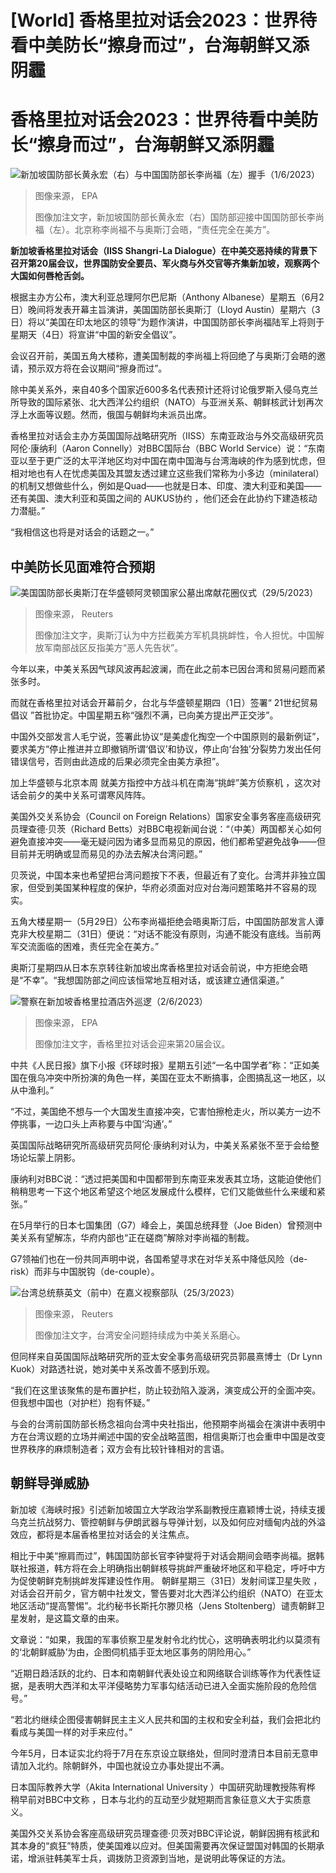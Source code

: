 # [World] 香格里拉对话会2023：世界待看中美防长“擦身而过”，台海朝鲜又添阴霾

#  香格里拉对话会2023：世界待看中美防长“擦身而过”，台海朝鲜又添阴霾


![新加坡国防部长黄永宏（右）与中国国防部长李尚福（左）握手（1/6/2023）](_129966745_072135-shutterstock_editorial_chinese_state_councilor_and_mini_13942362h.jpg)

> 图像来源，  EPA
>
> 图像加注文字，新加坡国防部长黄永宏（右）国防部迎接中国国防部长李尚福（左）。北京称李尚福不与奥斯汀会晤，“责任完全在美方”。

**新加坡香格里拉对话会（IISS Shangri-La Dialogue）在中美交恶持续的背景下召开第20届会议，世界国防安全要员、军火商与外交官等齐集新加坡，观察两个大国如何唇枪舌剑。**

根据主办方公布，澳大利亚总理阿尔巴尼斯（Anthony Albanese）星期五（6月2日）晚间将发表开幕主旨演讲，美国国防部长奥斯汀（Lloyd Austin）星期六（3日）将以“美国在印太地区的领导”为题作演讲，中国国防部长李尚福陆军上将则于星期天（4日）将宣讲“中国的新安全倡议”。

会议召开前，美国五角大楼称，遭美国制裁的李尚福上将回绝了与奥斯汀会晤的邀请，预示双方将在会议期间“擦身而过”。

除中美关系外，来自40多个国家近600多名代表预计还将讨论俄罗斯入侵乌克兰所导致的国际紧张、北大西洋公约组织（NATO）与亚洲关系、朝鲜核武计划再次浮上水面等议题。然而，俄国与朝鲜均未派员出席。

香格里拉对话会主办方英国国际战略研究所（IISS）东南亚政治与外交高级研究员阿伦·康纳利（Aaron Connelly）对BBC国际台（BBC World Service）说：“东南亚以至于更广泛的太平洋地区均对中国在南中国海与台湾海峡的作为感到忧虑，但相对地也有人在忧虑美国及其盟友透过建立这些我们常称为小多边（minilateral）的机制又想做些什么，例如是Quad——也就是日本、印度、澳大利亚和美国——还有美国、澳大利亚和英国之间的 AUKUS协约  ，他们还会在此协约下建造核动力潜艇。”

“我相信这也将是对话会的话题之一。”

##  中美防长见面难符合预期

![美国国防部长奥斯汀在华盛顿阿灵顿国家公墓出席献花圈仪式（29/5/2023）](_129970891_171741.2023-05-29t171709z_1540923869_rc2g81aoec24_rtrmadp_3_usa-biden.jpg)

> 图像来源，  Reuters
>
> 图像加注文字，奥斯汀认为中方拦截美方军机具挑衅性，令人担忧。中国解放军南部战区反指美方“恶人先告状”。

今年以来，中美关系因气球风波再起波澜，而在此之前本已因台湾和贸易问题而紧张多时。

而就在香格里拉对话会开幕前夕，台北与华盛顿星期四（1日）签署“ 21世纪贸易倡议  ”首批协定。中国星期五称“强烈不满，已向美方提出严正交涉”。

中国外交部发言人毛宁说，签署此协议“是美虚化掏空一个中国原则的最新例证”，要求美方“停止推进并立即撤销所谓‘倡议’和协议，停止向‘台独’分裂势力发出任何错误信号，否则由此造成的后果必须完全由美方承担”。

加上华盛顿与北京本周 就美方指控中方战斗机在南海“挑衅”美方侦察机  ，这次对话会前夕的美中关系可谓寒风阵阵。

美国外交关系协会（Council on Foreign Relations）国家安全事务客座高级研究员理查德·贝茨（Richard Betts）对BBC电视新闻台说：“（中美）两国都关心如何避免直接冲突——毫无疑问因为诸多显而易见的原因，他们都希望避免战争——但目前并无明确或显而易见的办法去解决台湾问题。”

贝茨说，中国本来也希望把台湾问题按下不表，但最近有了变化。台湾并非独立国家，但受到美国某种程度的保护，华府必须面对应对台海问题策略并不容易的现实。

五角大楼星期一（5月29日）公布李尚福拒绝会晤奥斯汀后，中国国防部发言人谭克非大校星期二（31日）便说：“对话不能没有原则，沟通不能没有底线。当前两军交流面临的困难，责任完全在美方。”

奥斯汀星期四从日本东京转往新加坡出席香格里拉对话会前说，中方拒绝会晤是“不幸”。“我想国防部之间应该恒常地互相对话，或该建立通信渠道。”

![警察在新加坡香格里拉酒店外巡逻（2/6/2023）](_129966749_085803-shutterstock_editorial_iiss_shangrila_dialogue_in_sing_13944121c.jpg)

> 图像来源，  EPA
>
> 图像加注文字，香格里拉对话会迎来第20届会议。

中共《人民日报》旗下小报《环球时报》星期五引述“一名中国学者”称：“正如美国在俄乌冲突中所扮演的角色一样，美国在亚太不断搞事，企图搞乱这一地区，以从中渔利。”

“不过，美国绝不想与一个大国发生直接冲突，它害怕擦枪走火，所以美方一边不停挑事，一边口头上声称要与中国‘沟通’。”

英国国际战略研究所高级研究员阿伦·康纳利对认为，中美关系紧张不至于会给整场论坛蒙上阴影。

康纳利对BBC说：“透过把美国和中国都带到东南亚来发表其立场，这能迫使他们稍稍思考一下这个地区希望这个地区发展成什么模样，它们又能做些什么来缓和紧张。”

在5月举行的日本七国集团（G7）峰会上，美国总统拜登（Joe Biden）曾预测中美关系有望解冻，华府内部也“正在磋商”解除对李尚福的制裁。

G7领袖们也在一份共同声明中说，各国希望寻求在对华关系中降低风险（de-risk）而非与中国脱钩（de-couple）。

![台湾总统蔡英文（前中）在嘉义视察部队（25/3/2023）](_129967030_215006.2023-03-25t214931z_766589697_rc2q00ao29re_rtrmadp_3_taiwan-security.jpg)

> 图像来源，  Reuters
>
> 图像加注文字，台湾安全问题持续成为中美关系磨心。

但同样来自英国国际战略研究所的亚太安全事务高级研究员郭晨熹博士（Dr Lynn Kuok）对路透社说，她对美中关系改善不感到乐观。

“我们在这里该聚焦的是布置护栏，防止较劲陷入漩涡，演变成公开的全面冲突。但我想中国也（对护栏）抱有怀疑。”

与会的台湾前国防部长杨念祖向台湾中央社指出，他预期李尚福会在演讲中表明中方在台湾议题的立场并阐述中国的安全战略蓝图，相信奥斯汀也会重申中国是改变世界秩序的麻烦制造者；双方会有比较针锋相对的言语。

##  朝鲜导弹威胁

新加坡《海峡时报》引述新加坡国立大学政治学系副教授庄嘉颖博士说，持续支援乌克兰抗战努力、管控朝鲜与伊朗武器与导弹计划，以及如何应对缅甸内战的外溢效应，都将是本届香格里拉对话会的关注焦点。

相比于中美“擦肩而过”，韩国国防部长官李钟燮将于对话会期间会晤李尚福。据韩联社报道，韩方将在会上明确指出朝鲜核导挑衅严重破坏地区和平稳定，呼吁中方为促使朝鲜克制挑衅发挥建设性作用。
 朝鲜星期三（31日）发射间谍卫星失败  ，对话会召开前夕，官方朝中社发文，警告要对北大西洋公约组织（NATO）在亚太地区活动“提高警惕”。北约秘书长斯托尔滕贝格（Jens Stoltenberg）谴责朝鲜卫星发射，是这篇文章的由来。

文章说：“如果，我国的军事侦察卫星发射令北约忧心，这明确表明北约以莫须有的‘北朝鲜威胁’为由，企图伺机插手亚太地区事务的阴险用心。”

“近期日趋活跃的北约、日本和南朝鲜代表处设立和网络联合训练等作为代表性证据，是表明大西洋和太平洋侵略势力军事勾结活动已进入全面实施阶段的危险信号。”

“若北约继续企图侵害朝鲜民主主义人民共和国的主权和安全利益，我们会把北约看成与美国一样的对手来应付。”

今年5月，日本证实北约将于7月在东京设立联络处，但同时澄清日本目前无意申请加入北约。除朝鲜外，中国也就设立办事处提出不满。

日本国际教养大学（Akita International University ）中国研究助理教授陈宥桦 稍早前对BBC中文称  ，日本与北约的互动至少就短期而言象征意义大于实质意义。

美国外交关系协会客座高级研究员理查德·贝茨对BBC评论说，朝鲜因拥有核武和其本身的“疯狂”特质，使美国难以应对。但美国需要再次保证盟国对韩国的长期承诺，增派驻韩美军士兵，调拨防卫资源到当地，是说明此等保证的方法。


